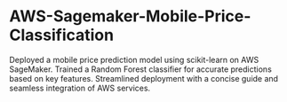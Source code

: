 # AWS-Sagemaker-Mobile-Price-Classification
Deployed a mobile price prediction model using scikit-learn on AWS SageMaker. Trained a Random Forest classifier for accurate predictions based on key features. Streamlined deployment with a concise guide and seamless integration of AWS services.
